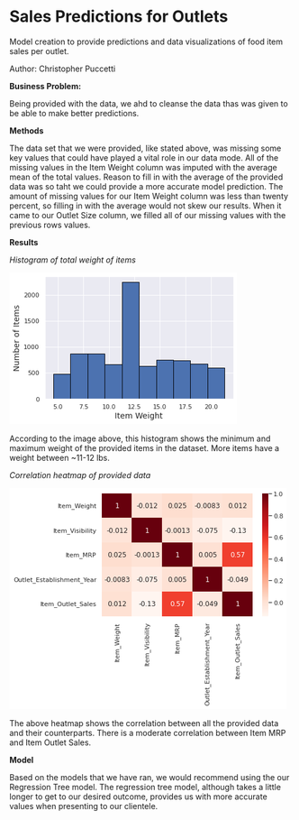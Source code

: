 # Sales Predictions for Outlets
Model creation to provide predictions and data visualizations of food item sales per outlet.

Author: Christopher Puccetti

**Business Problem:**

Being provided with the data, we ahd to cleanse the data thas was given to be able to make better predictions.

**Methods**

The data set that we were provided, like stated above, was missing some key values that could have played a vital role in our data mode. All of the missing values in the Item Weight column was imputed with the average mean of the total values. Reason to fill in with the average of the provided data was so taht we could provide a more accurate model prediction. The amount of missing values for our Item Weight column was less than twenty percent, so filling in with the average would not skew our results. When it came to our Outlet Size column, we filled all of our missing values with the previous rows values.

**Results**

*Histogram of total weight of items*

![](histogram.png)

According to the image above, this histogram shows the minimum and maximum weight of the provided items in the dataset. More items have a weight between ~11-12 lbs.


*Correlation heatmap of provided data*

![](heatmap.png)

The above heatmap shows the correlation between all the provided data and their counterparts. There is a moderate correlation between Item MRP and Item Outlet Sales.

**Model**

Based on the models that we have ran, we would recommend using the our Regression Tree model. The regression tree model, although takes a little longer to get to our desired outcome, provides us with more accurate values when presenting to our clientele.
